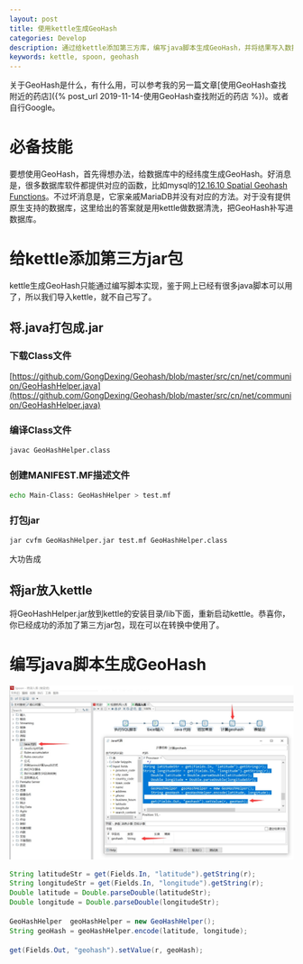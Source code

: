 ```yaml
---
layout: post
title: 使用kettle生成GeoHash
categories: Develop
description: 通过给kettle添加第三方库，编写java脚本生成GeoHash，并将结果写入数据库
keywords: kettle, spoon, geohash
---
```


关于GeoHash是什么，有什么用，可以参考我的另一篇文章[使用GeoHash查找附近的药店]({% post_url 2019-11-14-使用GeoHash查找附近的药店 %})。或者自行Google。  
# 必备技能
要想使用GeoHash，首先得想办法，给数据库中的经纬度生成GeoHash。好消息是，很多数据库软件都提供对应的函数，比如mysql的[12.16.10 Spatial Geohash Functions](https://dev.mysql.com/doc/refman/8.0/en/spatial-geohash-functions.html)。不过坏消息是，它家亲戚MariaDB并没有对应的方法。对于没有提供原生支持的数据库，这里给出的答案就是用kettle做数据清洗，把GeoHash补写进数据库。  

# 给kettle添加第三方jar包
kettle生成GeoHash只能通过编写脚本实现，鉴于网上已经有很多java脚本可以用了，所以我们导入kettle，就不自己写了。  
## 将.java打包成.jar
### 下载Class文件 
[https://github.com/GongDexing/Geohash/blob/master/src/cn/net/communion/GeoHashHelper.java](https://github.com/GongDexing/Geohash/blob/master/src/cn/net/communion/GeoHashHelper.java)   
### 编译Class文件
```sh
javac GeoHashHelper.class
```
### 创建MANIFEST.MF描述文件
```sh
echo Main-Class: GeoHashHelper > test.mf
```
### 打包jar
```sh
jar cvfm GeoHashHelper.jar test.mf GeoHashHelper.class
```
大功告成

## 将jar放入kettle
将GeoHashHelper.jar放到kettle的安装目录/lib下面，重新启动kettle。恭喜你，你已经成功的添加了第三方jar包，现在可以在转换中使用了。


# 编写java脚本生成GeoHash
![kttle geohash java](/images/kettle-geohash.jpg)
```java
String latitudeStr = get(Fields.In, "latitude").getString(r);
String longitudeStr = get(Fields.In, "longitude").getString(r);
Double latitude = Double.parseDouble(latitudeStr);
Double longitude = Double.parseDouble(longitudeStr);

GeoHashHelper  geoHashHelper = new GeoHashHelper();
String geoHash = geoHashHelper.encode(latitude, longitude);

get(Fields.Out, "geohash").setValue(r, geoHash);
```